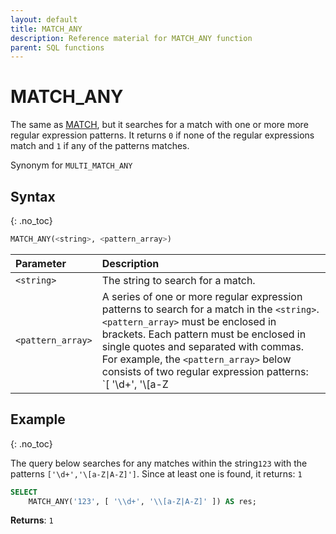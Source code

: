 ```yaml
---
layout: default
title: MATCH_ANY
description: Reference material for MATCH_ANY function
parent: SQL functions
---
```


# MATCH\_ANY

The same as [MATCH](./match.md), but it searches for a match with one or more more regular expression patterns. It returns `0` if none of the regular expressions match and `1` if any of the patterns matches.

Synonym for `MULTI_MATCH_ANY`

## Syntax
{: .no_toc}

```sql
​​MATCH_ANY(<string>, <pattern_array>)​​
```

| Parameter         | Description                                                                                                                                                                                                                                                                                                                                                                                                                                                |
| :----------------- | :---------------------------------------------------------------------------------------------------------------------------------------------------------------------------------------------------------------------------------------------------------------------------------------------------------------------------------------------------------------------------------------------------------------------------------------------------------- |
| `<string>`        | The string to search for a match.                                                                                                                                                                                                                                                                                                                                                                                                                          |
| `<pattern_array>` | A series of one or more regular expression patterns to search for a match in the `<string>`.<br>`<pattern_array>`</code> must be enclosed in brackets. Each pattern must be enclosed in single quotes and separated with commas.<br>For example, the `<pattern_array>` below consists of two regular expression patterns:<br>`[ '\\d+', '\\[a-Z|A-Z]' ]` |

## Example
{: .no_toc}

The query below searches for any matches within the string ​`123` ​​with the patterns `​['\d+','\[a-Z|A-Z]']`​. ​ Since at least one is found, it returns: `1`

```sql
SELECT
	MATCH_ANY('123', [ '\\d+', '\\[a-Z|A-Z]' ]) AS res;
```

**Returns**: `1`
